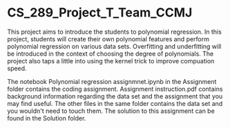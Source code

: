 # CS_289_Project_T_Team_CCMJ

This project aims to introduce the students to polynomial regression. In this project, students will create their own polynomial features and perform polynomial regression on various data sets. Overfitting and underfitting will be introduced in the context of choosing the degree of polynomials. The project also taps a little into using the kernel trick to improve compuation speed.

The notebook Polynomial regression assignmnet.ipynb in the Assignment folder contains the coding assignment. Assignment instruction.pdf contains background information regarding the data set and the assignment that you may find useful. The other files in the same folder contains the data set and you wouldn't need to touch them. The solution to this assignment can be found in the Solution folder. 
